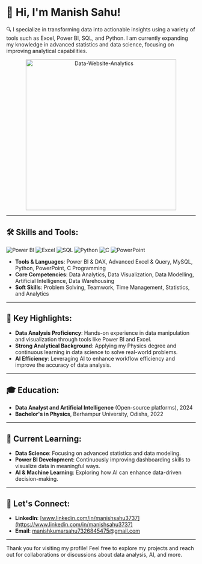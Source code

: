 # 👋 Hi, I'm Manish Sahu!
🔍 I specialize in transforming data into actionable insights using a variety of tools such as Excel, Power BI, SQL, and Python. I am currently expanding my knowledge in advanced statistics and data science, focusing on improving analytical capabilities.

<div align="center">
  <img src="https://github.com/user-attachments/assets/e096e4cb-22e7-40c6-8613-30c1b323eb4d" alt="Data-Website-Analytics" width="400px" />
</div>

---

## 🛠 Skills and Tools:
![Power BI](https://img.shields.io/badge/PowerBI-F2C811?style=for-the-badge&logo=powerbi&logoColor=black) ![Excel](https://img.shields.io/badge/Microsoft%20Excel-217346?style=for-the-badge&logo=microsoft-excel&logoColor=white) ![SQL](https://img.shields.io/badge/MySQL-4479A1?style=for-the-badge&logo=mysql&logoColor=white) ![Python](https://img.shields.io/badge/Python-3776AB?style=for-the-badge&logo=python&logoColor=white) ![C](https://img.shields.io/badge/C_Programming-A8B9CC?style=for-the-badge&logo=c&logoColor=white) ![PowerPoint](https://img.shields.io/badge/Microsoft%20PowerPoint-B7472A?style=for-the-badge&logo=microsoft-powerpoint&logoColor=white)

- **Tools & Languages**: Power BI & DAX, Advanced Excel & Query, MySQL, Python, PowerPoint, C Programming
- **Core Competencies**: Data Analytics, Data Visualization, Data Modelling, Artificial Intelligence, Data Warehousing
- **Soft Skills**: Problem Solving, Teamwork, Time Management, Statistics, and Analytics

---

## 🎯 Key Highlights:
- **Data Analysis Proficiency**: Hands-on experience in data manipulation and visualization through tools like Power BI and Excel.
- **Strong Analytical Background**: Applying my Physics degree and continuous learning in data science to solve real-world problems.
- **AI Efficiency**: Leveraging AI to enhance workflow efficiency and improve the accuracy of data analysis.

---

## 🎓 Education:
- **Data Analyst and Artificial Intelligence** (Open-source platforms), 2024  
- **Bachelor's in Physics**, Berhampur University, Odisha, 2022  

---

## 🌱 Current Learning:
- **Data Science**: Focusing on advanced statistics and data modeling.  
- **Power BI Development**: Continuously improving dashboarding skills to visualize data in meaningful ways.  
- **AI & Machine Learning**: Exploring how AI can enhance data-driven decision-making.

---

## 💬 Let's Connect:
- **LinkedIn**: [www.linkedin.com/in/manishsahu3737](https://www.linkedin.com/in/manishsahu3737)
- **Email**: manishkumarsahu7326845475@gmail.com

---

Thank you for visiting my profile! Feel free to explore my projects and reach out for collaborations or discussions about data analysis, AI, and more.
